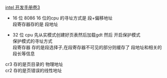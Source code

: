 [intel 开发手册卷3](https://software.intel.com/sites/default/files/managed/a4/60/325384-sdm-vol-3abcd.pdf)   
- 16 位 8086 
16 位的cpu 的寻址方式是 段+偏移地址  
段寄存器存的是 段地址   

- 32 位  cpu 
先从实模式创建好页表然后加载gdt 然后 开启保护模式   
保护模式的寻址方式   
段寄存器 存的是段选择子,在段寄存器不可见的部分则缓存了 段地址和相关的段长等信息   


cr3 存的是页目录的 物理地址  
cr2 存的是页错误的线性地址  

